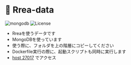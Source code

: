 # 💽 Rrea-data

![mongodb](https://img.shields.io/badge/MongoDB-v5.3.0-fb7185.svg?logo=&style=flat-square)  ![License](https://img.shields.io/badge/License-MIT-0284C7.svg?logo=&style=flat-square)



- Rreaを使うデータです
- MongoDBを使っています
- 使う際に、フォルダを上の階層にコピーしてください
- Dockerfile実行の際に、起動スクリプトも同時に実行します
- [host 27017](http://127.0.0.1:27017:27017) でアクセス
